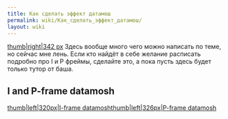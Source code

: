 ```yaml
---
title: Как сделать эффект датамош
permalink: wiki/Как_сделать_эффект_датамош/
layout: wiki
---
```


[thumb\|right\|342 px](Файл:Как_я_делаю_Datamosh "wikilink") Здесь
вообще много чего можно написать по теме, но сейчас мне лень. Если кто
найдёт в себе желание расписать подробно про I и P фреймы, сделайте это,
а пока пусть здесь будет только тутор от баша.

## I and P-frame datamosh

[thumb\|left\|320px\|I-frame
datamosh](Файл:Tumblr_ol0z9ktmcw1w1y15so1_500.gif "wikilink")[thumb\|left\|326px\|P-frame
datamosh](Файл:P_is_for_pizza.gif "wikilink")
